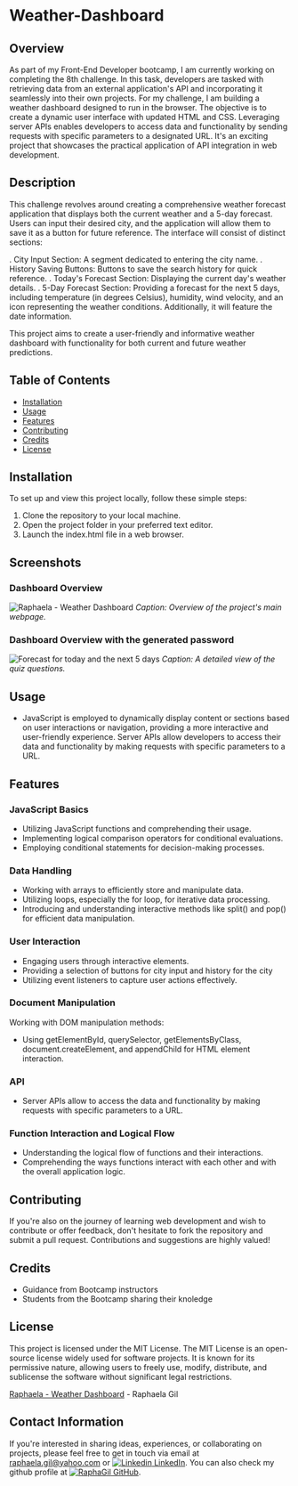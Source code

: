 # Weather-Dashboard

## Overview
As part of my Front-End Developer bootcamp, I am currently working on completing the 8th challenge. In this task, developers are tasked with retrieving data from an external application's API and incorporating it seamlessly into their own projects.
For my challenge, I am building a weather dashboard designed to run in the browser. The objective is to create a dynamic user interface with updated HTML and CSS. Leveraging server APIs enables developers to access data and functionality by sending requests with specific parameters to a designated URL.
It's an exciting project that showcases the practical application of API integration in web development.

## Description
This challenge revolves around creating a comprehensive weather forecast application that displays both the current weather and a 5-day forecast. Users can input their desired city, and the application will allow them to save it as a button for future reference. The interface will consist of distinct sections:

. City Input Section: A segment dedicated to entering the city name.
. History Saving Buttons: Buttons to save the search history for quick reference.
. Today's Forecast Section: Displaying the current day's weather details.
. 5-Day Forecast Section: Providing a forecast for the next 5 days, including temperature (in degrees Celsius), humidity, wind velocity, and an icon representing the weather conditions. Additionally, it will feature the date information.

This project aims to create a user-friendly and informative weather dashboard with functionality for both current and future weather predictions.

## Table of Contents
- [Installation](#installation)
- [Usage](#usage)
- [Features](#features)
- [Contributing](#contributing)
- [Credits](#credits)
- [License](#license)

## Installation
To set up and view this project locally, follow these simple steps:

1. Clone the repository to your local machine.
2. Open the project folder in your preferred text editor.
3. Launch the index.html file in a web browser.

## Screenshots
### Dashboard Overview
![Raphaela - Weather Dashboard](https://github.com/RaphaGil/Weather-Dashboard/assets/128820385/6d537f63-d175-4555-8218-488e7c2b7863)
*Caption: Overview of the project's main webpage.*
### Dashboard Overview with the generated password
![Forecast for today and the next 5 days](https://github.com/RaphaGil/Weather-Dashboard/assets/128820385/c4d4fa47-08e2-4b67-86ed-d30c4696a5f0)
*Caption: A detailed view of the quiz questions.*

## Usage
- JavaScript is employed to dynamically display content or sections based on user interactions or navigation, providing a more interactive and user-friendly experience. Server APIs allow developers to access their data and functionality by making requests with specific parameters to a URL.

## Features
### JavaScript Basics
- Utilizing JavaScript functions and comprehending their usage.
- Implementing logical comparison operators for conditional evaluations.
- Employing conditional statements for decision-making processes.
### Data Handling
- Working with arrays to efficiently store and manipulate data.
- Utilizing loops, especially the for loop, for iterative data processing.
- Introducing and understanding interactive methods like split() and pop() for efficient data manipulation.
### User Interaction
- Engaging users through interactive elements.
- Providing a selection of buttons for city input and history for the city
- Utilizing event listeners to capture user actions effectively.
### Document Manipulation
Working with DOM manipulation methods:
- Using getElementById, querySelector, getElementsByClass, document.createElement, and appendChild for HTML element interaction.
### API
- Server APIs allow to access the data and functionality by making requests with specific parameters to a URL.
### Function Interaction and Logical Flow
- Understanding the logical flow of functions and their interactions.
- Comprehending the ways functions interact with each other and with the overall application logic.


## Contributing
If you're also on the journey of learning web development and wish to contribute or offer feedback, don't hesitate to fork the repository and submit a pull request. Contributions and suggestions are highly valued!

## Credits
- Guidance from Bootcamp instructors
- Students from the Bootcamp sharing their knoledge

## License
This project is licensed under the MIT License. The MIT License is an open-source license widely used for software projects. It is known for its permissive nature, allowing users to freely use, modify, distribute, and sublicense the software without significant legal restrictions.

[Raphaela - Weather Dashboard]() - Raphaela Gil 
## Contact Information
If you're interested in sharing ideas, experiences, or collaborating on projects, please feel free to get in touch via email at raphaela.gil@yahoo.com or [![Linkedin](https://i.stack.imgur.com/gVE0j.png) LinkedIn](https://www.linkedin.com/in/raphaela-do-amaral-gil-0a9bb945/ ). You can also check my github profile at [![RaphaGil](https://i.stack.imgur.com/tskMh.png) GitHub](https://github.com/RaphaGil).
